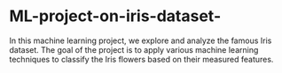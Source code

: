# ML-project-on-iris-dataset-
In this machine learning project, we explore and analyze the famous Iris dataset. The goal of the project is to apply various machine learning techniques to classify the Iris flowers based on their measured features.
